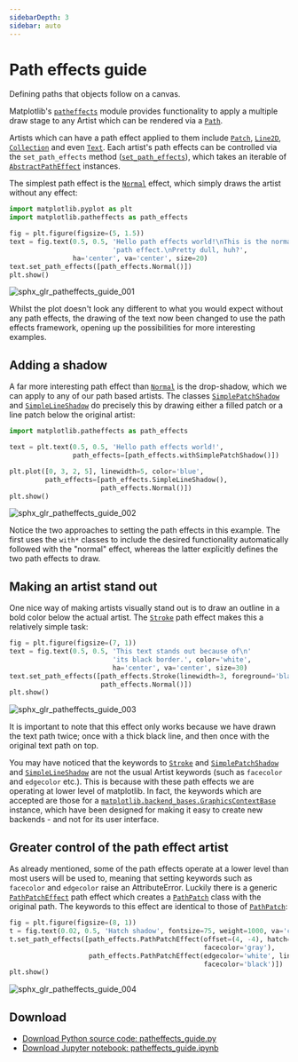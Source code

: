 ```yaml
---
sidebarDepth: 3
sidebar: auto
---
```


# Path effects guide

Defining paths that objects follow on a canvas.

Matplotlib's [``patheffects``](#module-matplotlib.patheffects) module provides functionality to
apply a multiple draw stage to any Artist which can be rendered via a
[``Path``](https://matplotlib.orgapi/path_api.html#matplotlib.path.Path).

Artists which can have a path effect applied to them include [``Patch``](https://matplotlib.orgapi/_as_gen/matplotlib.patches.Patch.html#matplotlib.patches.Patch),
[``Line2D``](https://matplotlib.orgapi/_as_gen/matplotlib.lines.Line2D.html#matplotlib.lines.Line2D), [``Collection``](https://matplotlib.orgapi/collections_api.html#matplotlib.collections.Collection) and even
[``Text``](https://matplotlib.orgapi/text_api.html#matplotlib.text.Text). Each artist's path effects can be controlled via the
``set_path_effects`` method ([``set_path_effects``](https://matplotlib.orgapi/_as_gen/matplotlib.artist.Artist.set_path_effects.html#matplotlib.artist.Artist.set_path_effects)), which takes
an iterable of [``AbstractPathEffect``](https://matplotlib.orgapi/patheffects_api.html#matplotlib.patheffects.AbstractPathEffect) instances.

The simplest path effect is the [``Normal``](https://matplotlib.orgapi/patheffects_api.html#matplotlib.patheffects.Normal) effect, which simply
draws the artist without any effect:

``` python
import matplotlib.pyplot as plt
import matplotlib.patheffects as path_effects

fig = plt.figure(figsize=(5, 1.5))
text = fig.text(0.5, 0.5, 'Hello path effects world!\nThis is the normal '
                          'path effect.\nPretty dull, huh?',
                ha='center', va='center', size=20)
text.set_path_effects([path_effects.Normal()])
plt.show()
```

![sphx_glr_patheffects_guide_001](https://matplotlib.org/_images/sphx_glr_patheffects_guide_001.png)

Whilst the plot doesn't look any different to what you would expect without any path
effects, the drawing of the text now been changed to use the path effects
framework, opening up the possibilities for more interesting examples.

## Adding a shadow

A far more interesting path effect than [``Normal``](https://matplotlib.orgapi/patheffects_api.html#matplotlib.patheffects.Normal) is the
drop-shadow, which we can apply to any of our path based artists. The classes
[``SimplePatchShadow``](https://matplotlib.orgapi/patheffects_api.html#matplotlib.patheffects.SimplePatchShadow) and
[``SimpleLineShadow``](https://matplotlib.orgapi/patheffects_api.html#matplotlib.patheffects.SimpleLineShadow) do precisely this by drawing either a filled
patch or a line patch below the original artist:

``` python
import matplotlib.patheffects as path_effects

text = plt.text(0.5, 0.5, 'Hello path effects world!',
                path_effects=[path_effects.withSimplePatchShadow()])

plt.plot([0, 3, 2, 5], linewidth=5, color='blue',
         path_effects=[path_effects.SimpleLineShadow(),
                       path_effects.Normal()])
plt.show()
```

![sphx_glr_patheffects_guide_002](https://matplotlib.org/_images/sphx_glr_patheffects_guide_002.png)

Notice the two approaches to setting the path effects in this example. The
first uses the ``with*`` classes to include the desired functionality automatically
followed with the "normal" effect, whereas the latter explicitly defines the two path
effects to draw.

## Making an artist stand out

One nice way of making artists visually stand out is to draw an outline in a bold
color below the actual artist. The [``Stroke``](https://matplotlib.orgapi/patheffects_api.html#matplotlib.patheffects.Stroke) path effect
makes this a relatively simple task:

``` python
fig = plt.figure(figsize=(7, 1))
text = fig.text(0.5, 0.5, 'This text stands out because of\n'
                          'its black border.', color='white',
                          ha='center', va='center', size=30)
text.set_path_effects([path_effects.Stroke(linewidth=3, foreground='black'),
                       path_effects.Normal()])
plt.show()
```

![sphx_glr_patheffects_guide_003](https://matplotlib.org/_images/sphx_glr_patheffects_guide_003.png)

It is important to note that this effect only works because we have drawn the text
path twice; once with a thick black line, and then once with the original text
path on top.

You may have noticed that the keywords to [``Stroke``](https://matplotlib.orgapi/patheffects_api.html#matplotlib.patheffects.Stroke) and
[``SimplePatchShadow``](https://matplotlib.orgapi/patheffects_api.html#matplotlib.patheffects.SimplePatchShadow) and [``SimpleLineShadow``](https://matplotlib.orgapi/patheffects_api.html#matplotlib.patheffects.SimpleLineShadow) are not the usual Artist
keywords (such as ``facecolor`` and ``edgecolor`` etc.). This is because with these
path effects we are operating at lower level of matplotlib. In fact, the keywords
which are accepted are those for a [``matplotlib.backend_bases.GraphicsContextBase``](https://matplotlib.orgapi/backend_bases_api.html#matplotlib.backend_bases.GraphicsContextBase)
instance, which have been designed for making it easy to create new backends - and not
for its user interface.

## Greater control of the path effect artist

As already mentioned, some of the path effects operate at a lower level than most users
will be used to, meaning that setting keywords such as ``facecolor`` and ``edgecolor``
raise an AttributeError. Luckily there is a generic [``PathPatchEffect``](https://matplotlib.orgapi/patheffects_api.html#matplotlib.patheffects.PathPatchEffect) path effect
which creates a [``PathPatch``](https://matplotlib.orgapi/_as_gen/matplotlib.patches.PathPatch.html#matplotlib.patches.PathPatch) class with the original path.
The keywords to this effect are identical to those of [``PathPatch``](https://matplotlib.orgapi/_as_gen/matplotlib.patches.PathPatch.html#matplotlib.patches.PathPatch):

``` python
fig = plt.figure(figsize=(8, 1))
t = fig.text(0.02, 0.5, 'Hatch shadow', fontsize=75, weight=1000, va='center')
t.set_path_effects([path_effects.PathPatchEffect(offset=(4, -4), hatch='xxxx',
                                                 facecolor='gray'),
                    path_effects.PathPatchEffect(edgecolor='white', linewidth=1.1,
                                                 facecolor='black')])
plt.show()
```

![sphx_glr_patheffects_guide_004](https://matplotlib.org/_images/sphx_glr_patheffects_guide_004.png)

## Download

- [Download Python source code: patheffects_guide.py](https://matplotlib.org/_downloads/b0857128f7eceadab81240baf9185710/patheffects_guide.py)
- [Download Jupyter notebook: patheffects_guide.ipynb](https://matplotlib.org/_downloads/d678b58ce777643e611577a5aafc6f8d/patheffects_guide.ipynb)
        
